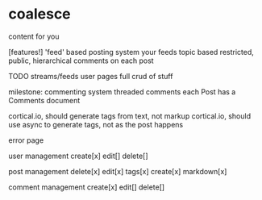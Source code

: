 # coalesce

content for you

[features!]
'feed' based posting system
  your feeds
  topic based
  restricted, public, 
hierarchical comments on each post

TODO
streams/feeds
user pages
full crud of stuff

milestone: commenting system
  threaded comments
  each Post has a Comments document

cortical.io, should generate tags from text, not markup
cortical.io, should use async to generate tags, not as the post happens

error page

user management
  create[x]
  edit[]
  delete[]

post management
  delete[x]
  edit[x]
  tags[x]
  create[x]
  markdown[x]

comment management
  create[x]
  edit[]
  delete[]


